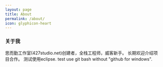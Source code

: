 ```yaml
---
layout: page
title: About
permalink: /about/
icon: glyphicon-heart
---
```


### 关于我
思而勤工作室(427studio.net)创建者，全栈工程师，威客新手。
长期欢迎介绍项目合作。
测试使用eclipse.
test use git bash without "github for windows".